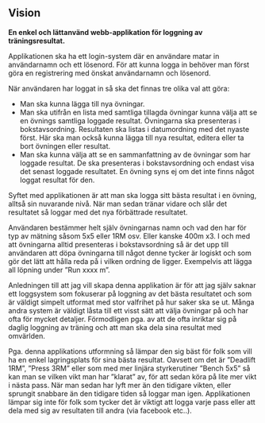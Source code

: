 ## Vision

**En enkel och lättanvänd webb-applikation för loggning av träningsresultat.** 

Applikationen ska ha ett login-system där en användare matar in användarnamn och ett lösenord. 
För att kunna logga in behöver man först göra en registrering med önskat användarnamn och lösenord.

När användaren har loggat in så ska det finnas tre olika val att göra:
* Man ska kunna lägga till nya övningar.
* Man ska utifrån en lista med samtliga tillagda övningar kunna välja att se en övnings samtliga loggade resultat. Övningarna ska presenteras i bokstavsordning. 
Resultaten ska listas i datumordning med det nyaste först. Här ska man också kunna lägga till nya resultat, editera eller ta bort övningen eller resultat.
* Man ska kunna välja att se en sammanfattning av de övningar som har loggade resultat. De ska presenteras i bokstavsordning och endast visa det senast loggade resultatet.
En övning syns ej om det inte finns något loggat resultat för den.

Syftet med applikationen är att man ska logga sitt bästa resultat i en övning, alltså sin nuvarande nivå. 
När man sedan tränar vidare och slår det resultatet så loggar med det nya förbättrade resultatet. 

Användaren bestämmer helt själv övningarnas namn och vad den har för typ av mätning såsom 5x5 eller 1RM osv. Eller kanske 400m x3. 
I och med att övningarna alltid presenteras i bokstavsordning så är det upp till användaren att döpa övningarna till något denne tycker är logiskt 
och som gör det lätt att hålla reda på i vilken ordning de ligger. Exempelvis att lägga all löpning under ”Run xxxx m”. 

Anledningen till att jag vill skapa denna applikation är för att jag själv saknar ett loggsystem som fokuserar på loggning av det bästa resultatet 
och som är väldigt simpelt utformat med stor valfrihet på hur saker ska se ut. Många andra system är väldigt låsta till ett visst sätt att välja övningar på 
och har ofta för mycket detaljer. Förmodligen pga. av att de ofta inriktar sig på daglig loggning av träning och att man ska dela sina resultat med omvärlden.

Pga. denna applikations utformning så lämpar den sig bäst för folk som vill ha en enkel lagringsplats för sina bästa resultat. 
Oavsett om det är ”Deadlift 1RM”, ”Press 3RM” eller som med mer linjära styrkerutiner ”Bench 5x5” så kan man se vilken vikt man har ”klarat” av, 
för att sedan köra på lite mer vikt i nästa pass. När man sedan har lyft mer än den tidigare vikten, eller sprungit snabbare än den tidigare tiden så loggar man igen.
Applikationen lämpar sig inte för folk som tycker det är viktigt att logga varje pass eller att dela med sig av resultaten till andra (via facebook etc..).